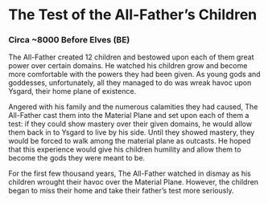 # The Test of the All-Father’s Children
### Circa ~8000 Before Elves (BE)

The All-Father created 12 children and bestowed upon each of them great power over certain domains.
He watched his children grow and become more comfortable with the powers they had been given.
As young gods and goddesses, unfortunately, all they managed to do was wreak havoc upon Ysgard, their home plane of existence.

Angered with his family and the numerous calamities they had caused, The All-Father cast them into the Material Plane and set upon each of them a test: if they could show mastery over their given domains, he would allow them back in to Ysgard to live by his side.
Until they showed mastery, they would be forced to walk among the material plane as outcasts.
He hoped that this experience would give his children humility and allow them to become the gods they were meant to be.

For the first few thousand years, The All-Father watched in dismay as his children wrought their havoc over the Material Plane.
However, the children began to miss their home and take their father’s test more seriously.
